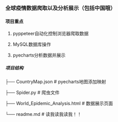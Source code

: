 ### 全球疫情数据爬取以及分析展示（包括中国哦）



#### 项目重点

1. pyppeteer自动化控制浏览器爬取数据

2. MySQL数据库操作

3. pyecharts分析数据并展示

   

##### 项目结构

├── CountryMap.json	# pyecharts地图添加映射

├── Spider.py	# 爬虫文件

├── World_Epidemic_Analysis.html	# 数据展示页面

└── readme.md	# 读我读我读我！！

